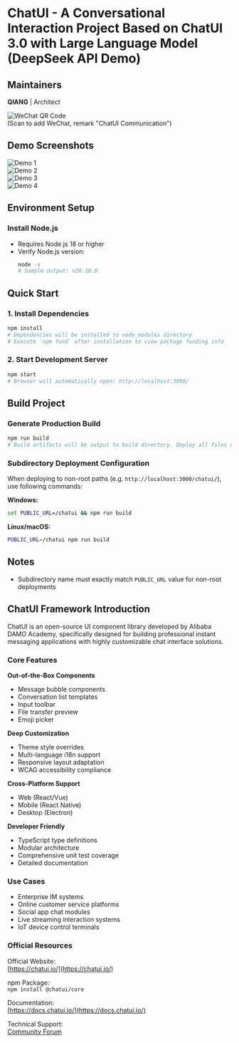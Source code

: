 # ChatUI - A Conversational Interaction Project Based on ChatUI 3.0 with Large Language Model (DeepSeek API Demo)

## Maintainers

**QIANG** | Architect

![WeChat QR Code](https://github.com/iamqiang/ChatUIMobile/blob/main/public/qrcode.jpg?raw=true)  
(Scan to add WeChat, remark "ChatUI Communication")

## Demo Screenshots

![Demo 1](https://github.com/iamqiang/ChatUIMobile/blob/main/demo/1.png?raw=true)  
![Demo 2](https://github.com/iamqiang/ChatUIMobile/blob/main/demo/2.png?raw=true)  
![Demo 3](https://github.com/iamqiang/ChatUIMobile/blob/main/demo/3.png?raw=true)  
![Demo 4](https://github.com/iamqiang/ChatUIMobile/blob/main/demo/4.png?raw=true)  

## Environment Setup

### Install Node.js
- Requires Node.js 18 or higher
- Verify Node.js version:
  ```bash
  node -v
  # Sample output: v20.18.0
  ```

## Quick Start

### 1. Install Dependencies
```bash
npm install
# Dependencies will be installed to node_modules directory
# Execute `npm fund` after installation to view package funding info
```

### 2. Start Development Server
```bash
npm start
# Browser will automatically open: http://localhost:3000/
```

## Build Project

### Generate Production Build
```bash
npm run build
# Build artifacts will be output to build directory. Deploy all files under this directory to website root.
```

### Subdirectory Deployment Configuration
When deploying to non-root paths (e.g. `http://localhost:3000/chatui/`), use following commands:

**Windows:**
```cmd
set PUBLIC_URL=/chatui && npm run build
```

**Linux/macOS:**
```bash
PUBLIC_URL=/chatui npm run build
```

## Notes
- Subdirectory name must exactly match `PUBLIC_URL` value for non-root deployments

## ChatUI Framework Introduction

ChatUI is an open-source UI component library developed by Alibaba DAMO Academy, specifically designed for building professional instant messaging applications with highly customizable chat interface solutions.

### Core Features

**Out-of-the-Box Components**
- Message bubble components
- Conversation list templates
- Input toolbar
- File transfer preview
- Emoji picker

**Deep Customization**
- Theme style overrides
- Multi-language i18n support
- Responsive layout adaptation
- WCAG accessibility compliance

**Cross-Platform Support**
- Web (React/Vue)
- Mobile (React Native)
- Desktop (Electron)

**Developer Friendly**
- TypeScript type definitions
- Modular architecture
- Comprehensive unit test coverage
- Detailed documentation

### Use Cases

- Enterprise IM systems
- Online customer service platforms
- Social app chat modules
- Live streaming interaction systems
- IoT device control terminals

### Official Resources

Official Website:  
[https://chatui.io/](https://chatui.io/)

npm Package:  
`npm install @chatui/core`

Documentation:  
[https://docs.chatui.io/](https://docs.chatui.io/)

Technical Support:  
[Community Forum](https://forum.chatui.io/)
